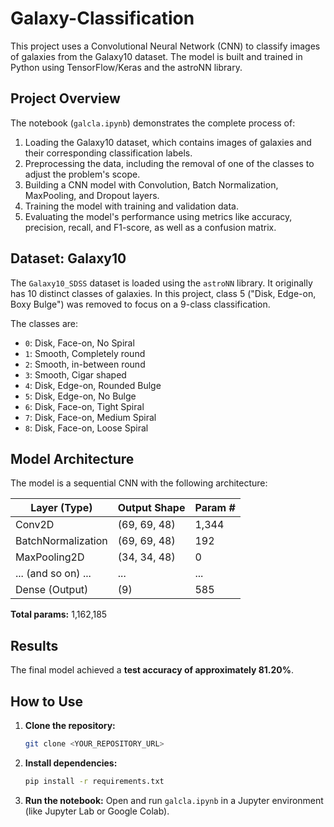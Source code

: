 # Galaxy-Classification

This project uses a Convolutional Neural Network (CNN) to classify images of galaxies from the Galaxy10 dataset. The model is built and trained in Python using TensorFlow/Keras and the astroNN library.

## Project Overview

The notebook (`galcla.ipynb`) demonstrates the complete process of:
1.  Loading the Galaxy10 dataset, which contains images of galaxies and their corresponding classification labels.
2.  Preprocessing the data, including the removal of one of the classes to adjust the problem's scope.
3.  Building a CNN model with Convolution, Batch Normalization, MaxPooling, and Dropout layers.
4.  Training the model with training and validation data.
5.  Evaluating the model's performance using metrics like accuracy, precision, recall, and F1-score, as well as a confusion matrix.

## Dataset: Galaxy10

The `Galaxy10_SDSS` dataset is loaded using the `astroNN` library. It originally has 10 distinct classes of galaxies. In this project, class 5 ("Disk, Edge-on, Boxy Bulge") was removed to focus on a 9-class classification.

The classes are:
- `0`: Disk, Face-on, No Spiral
- `1`: Smooth, Completely round
- `2`: Smooth, in-between round
- `3`: Smooth, Cigar shaped
- `4`: Disk, Edge-on, Rounded Bulge
- `5`: Disk, Edge-on, No Bulge
- `6`: Disk, Face-on, Tight Spiral
- `7`: Disk, Face-on, Medium Spiral
- `8`: Disk, Face-on, Loose Spiral

## Model Architecture

The model is a sequential CNN with the following architecture:

| Layer (Type)         | Output Shape   | Param #   |
| ---------------------|--------------- |---------- |
| Conv2D               | (69, 69, 48)   | 1,344     |
| BatchNormalization   | (69, 69, 48)   | 192       |
| MaxPooling2D         | (34, 34, 48)   | 0         |
| ... (and so on) ...  | ...            | ...       |
| Dense (Output)       | (9)            | 585       |

**Total params:** 1,162,185

## Results

The final model achieved a **test accuracy of approximately 81.20%**.

## How to Use

1.  **Clone the repository:**
    ```bash
    git clone <YOUR_REPOSITORY_URL>
    ```
2.  **Install dependencies:**
    ```bash
    pip install -r requirements.txt
    ```
3.  **Run the notebook:**
    Open and run `galcla.ipynb` in a Jupyter environment (like Jupyter Lab or Google Colab).
